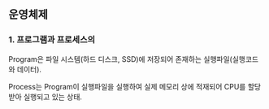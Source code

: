 ## 운영체제

### 1. 프로그램과 프로세스의 

Program은 파일 시스템(하드 디스크, SSD)에 저장되어 존재하는 실행파일(실행코드와 데이터).

Process는 Program이 실행파일을 실행하여 실제 메모리 상에 적재되어 CPU를 할당받아 실행되고 있는 상태.
